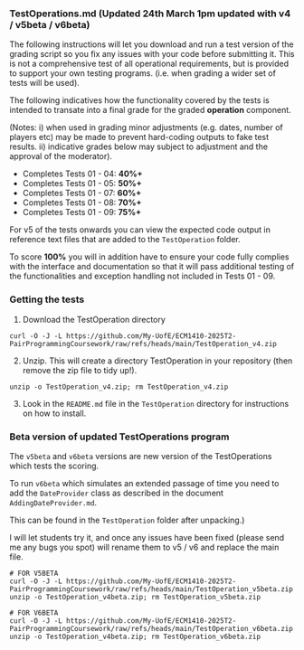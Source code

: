 ### TestOperations.md (Updated 24th March 1pm updated with v4 / v5beta / v6beta)

The following instructions will let you download and run a test version of the grading script so you fix any issues with your code before submitting it.
This is not a comprehensive test of all operational requirements, but is provided to support your own testing programs. (i.e. when grading a wider set of tests will be used).

The following indicatives how the functionality covered by the tests is intended to transate into a final grade for the graded **operation** component. 

(Notes: i) when used in grading minor adjustments (e.g. dates, number of players etc) may be made to prevent hard-coding outputs to fake test results.  ii) indicative grades below may subject to adjustment and the approval of the moderator).

 - Completes Tests 01 - 04: **40%+**
 - Completes Tests 01 - 05: **50%+**
 - Completes Tests 01 - 07: **60%+**
 - Completes Tests 01 - 08: **70%+**
 - Completes Tests 01 - 09: **75%+**

For v5 of the tests onwards you can view the expected code output in reference text files that are added to the `TestOperation` folder.

To score **100%** you will in addition have to ensure your code fully complies with the interface and documentation so that it will pass additional testing of the functionalities and exception handling not included in Tests 01 - 09.

### Getting the tests

1. Download the TestOperation directory

```
curl -O -J -L https://github.com/My-UofE/ECM1410-2025T2-PairProgrammingCoursework/raw/refs/heads/main/TestOperation_v4.zip
```

2. Unzip. This will create a directory TestOperation in your repository (then remove the zip file to tidy up!).

```
unzip -o TestOperation_v4.zip; rm TestOperation_v4.zip
```

3. Look in the `README.md` file in the `TestOperation` directory for instructions on how to install.

### Beta version of updated TestOperations program

The `v5beta` and `v6beta` versions are new version of the TestOperations which tests the scoring.

To run `v6beta` which simulates an extended passage of time you need to add the `DateProvider` class as described in the document `AddingDateProvider.md`.

This can be found in the `TestOperation` folder after unpacking.)

I will let students try it, and once any issues have been fixed (please send me any bugs you spot) will rename them to v5 / v6 and replace the main file.

```
# FOR V5BETA
curl -O -J -L https://github.com/My-UofE/ECM1410-2025T2-PairProgrammingCoursework/raw/refs/heads/main/TestOperation_v5beta.zip
unzip -o TestOperation_v4beta.zip; rm TestOperation_v5beta.zip
```

```
# FOR V6BETA
curl -O -J -L https://github.com/My-UofE/ECM1410-2025T2-PairProgrammingCoursework/raw/refs/heads/main/TestOperation_v6beta.zip
unzip -o TestOperation_v4beta.zip; rm TestOperation_v6beta.zip
```
